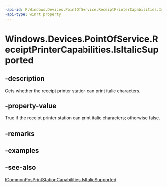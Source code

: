```yaml
---
-api-id: P:Windows.Devices.PointOfService.ReceiptPrinterCapabilities.IsItalicSupported
-api-type: winrt property
---
```


<!-- Property syntax
public bool IsItalicSupported { get; }
-->

# Windows.Devices.PointOfService.ReceiptPrinterCapabilities.IsItalicSupported

## -description
Gets whether the receipt printer station can print italic characters.

## -property-value
True if the receipt printer station can print italic characters; otherwise false.

## -remarks

## -examples

## -see-also
[ICommonPosPrintStationCapabilities.IsItalicSupported](icommonposprintstationcapabilities_isitalicsupported.md)